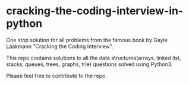 # cracking-the-coding-interview-in-python

One stop solution for all problems from the famous book by Gayle Laakmann "Cracking the Coding Interview".

This repo contains solutions to all the data structures(arrays, linked list, stacks, queues, trees, graphs, trie) questions solved using Python3.

Please feel free to contribute to the repo.
